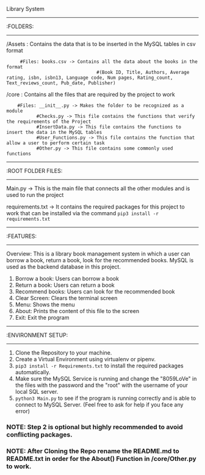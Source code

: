 Library System

---------
:FOLDERS:
_________

/Assets : Contains the data that is to be inserted in the MySQL tables in csv format
         
         #Files: books.csv -> Contains all the data about the books in the format 
                                     #(Book ID, Title, Authors, Average rating, isbn, isbn13, Language code, Num pages, Rating_count, Text_reviews_count, Pub_date, Publisher)

/core : Contains all the files that are required by the project to work

        #Files: __init__.py -> Makes the folder to be recognized as a module
               #Checks.py -> This file contains the functions that verify the requirements of the Project
               #InsertData.py -> This file contains the functions to insert the data in the MySQL tables
               #User_Functions.py -> This file contains the function that allow a user to perform certain task
               #Other.py -> This file contains some commonly used functions

-------------------
:ROOT FOLDER FILES:
___________________

Main.py -> This is the main file that connects all the other modules and is used to run the project

requirements.txt -> It contains the required packages for this project to work that can be installed via the command
                    `pip3 install -r requirements.txt`


----------
:FEATURES:
__________

Overview: This is a library book management system in which a user can borrow a book, return a book, look for the recommended books.
          MySQL is used as the backend database in this project.

1. Borrow a book: Users can borrow a book
2. Return a book: Users can return a book
3. Recommend books: Users can look for the recommended book
4. Clear Screen: Clears the terminal screen
5. Menu: Shows the menu
6. About: Prints the content of this file to the screen
7. Exit: Exit the program

-------------------
:ENVIRONMENT SETUP:
___________________

1. Clone the Repository to your machine.
2. Create a Virtual Environment using virtualenv or pipenv.
3. `pip3 install -r Requirements.txt` to install the required packages automatically.
4. Make sure the MySQL Service is running and change the "8059LoVe" in the files with the password and the "root" with the username of your local SQL server.
5. `python3 Main.py` to see if the program is running correctly and is able to connect to MySQL Server. (Feel free to ask for help if you face any error)

### NOTE: Step 2 is optional but highly recommended to avoid conflicting packages.
### NOTE: After Cloning the Repo rename the README.md to README.txt in order for the About() Function in /core/Other.py to work.
